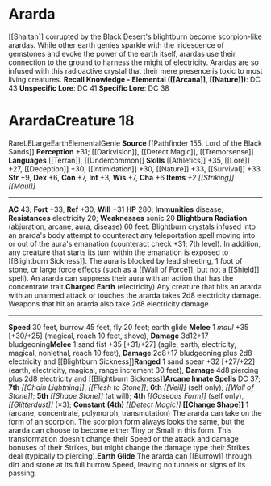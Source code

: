 ﻿---
ac: '43'
alignment: LE
all_resistance: null
burrow_speed: '45'
charisma: '+6'
climb_speed: null
constitution: '+7'
creature_ability:
- Blightburn Radiation
- Change Shape
- Charged Earth
- Earth Glide
creature_family: '[[DATABASE/monsterfamily/Blightburn Genies|Blightburn Genies]]'
description: '[[DATABASE/monster/Shaitan|Shaitans]] corrupted by the Black Desert''s
  blightburn become scorpion-like arardas. While other earth genies sparkle with the
  iridescence of gemstones and evoke the power of the earth itself, arardas use their
  connection to the ground to harness the might of electricity. Arardas are so infused
  with this radioactive crystal that their mere presence is toxic to most living creatures.<br/><br/><b><u>Recall
  Knowledge - Elemental</u> ( [[DATABASE/skill/Arcana|Arcana]] , [[DATABASE/skill/Nature|Nature]]
  )</b>: DC 43<br/><b><u>Unspecific Lore</u></b>: DC 41<br/><b><u>Specific Lore</u></b>:
  DC 38'
dexterity: '+6'
element: Earth
fly_speed: '20'
fortitude: '+33'
hardness: null
hp: '280'
id: '874'
immunity:
- '[[DATABASE/trait/Disease|disease]]'
intelligence: '+3'
land_speed: '30'
language:
- '[[DATABASE/language/Terran|Terran]]'
- '[[DATABASE/language/Undercommon|Undercommon]]'
level: '18'
max_speed: '45'
name: Ararda
perception: '+31'
rarity: Rare
reflex: '+30'
resistance:
- electricity 20
rus_type_level: null
school: null
sense:
- '[[DATABASE/monsterability/Darkvision|darkvision]]'
- '[[DATABASE/spell/Detect Magic|detect magic]]'
- '[[DATABASE/monsterability/Tremorsense|tremorsense(imprecise) 60 feet]]'
size: Large
skill:
- '[[DATABASE/skill/Athletics|Athletics]] +35'
- '[[DATABASE/skill/Lore|BlackDesert Lore]] +27'
- '[[DATABASE/skill/Deception|Deception]] +30'
- '[[DATABASE/skill/Intimidation|Intimidation]] +30'
- '[[DATABASE/skill/Nature|Nature]] +33'
- '[[DATABASE/skill/Survival|Survival]] +33'
source: '[[DATABASE/source/Pathfinder 155. Lord of the Black Sands|Pathfinder #155:
  Lord of the Black Sands]]'
speed:
- 30 feet
- burrow 45 feet
- fly 20 feet; earth glide
spell:
- '[[DATABASE/spell/Chain Lightning|Chain Lightning]]'
- '[[DATABASE/spell/Detect Magic|Detect Magic]]'
- '[[DATABASE/spell/Flesh to Stone|Flesh to Stone]]'
- '[[DATABASE/spell/Gaseous Form|Gaseous Form]]'
- '[[DATABASE/spell/Glitterdust|Glitterdust]]'
- '[[DATABASE/spell/Shape Stone|Shape Stone]]'
- '[[DATABASE/spell/Veil|Veil]]'
- '[[DATABASE/spell/Wall of Stone|Wall ofStone]]'
strength: '+9'
strength_req: '9'
strongest_save:
- Fortitude
swim_speed: null
trait:
- '[[DATABASE/trait/Earth|Earth]]'
- '[[DATABASE/trait/Elemental|Elemental]]'
- '[[DATABASE/trait/Genie|Genie]]'
- '[[DATABASE/trait/Rare|Rare]]'
type: Creature
vision: Darkvision
weakest_save:
- Reflex
weakness:
- sonic 20
will: '+31'
wisdom: '+7'

---
# Ararda

[[Shaitan]] corrupted by the Black Desert's blightburn become scorpion-like arardas. While other earth genies sparkle with the iridescence of gemstones and evoke the power of the earth itself, arardas use their connection to the ground to harness the might of electricity. Arardas are so infused with this radioactive crystal that their mere presence is toxic to most living creatures.
**Recall Knowledge - Elemental ([[Arcana]], [[Nature]])**: DC 43
**Unspecific Lore**: DC 41
**Specific Lore**: DC 38

# Ararda<span class="item-type">Creature 18</span>

<span class="trait-rare item-trait">Rare</span><span class="trait-alignment item-trait">LE</span><span class="trait-size item-trait">Large</span><span class="item-trait">Earth</span><span class="item-trait">Elemental</span><span class="item-trait">Genie</span>
**Source** [[Pathfinder 155. Lord of the Black Sands]]
**Perception** +31; [[Darkvision]], [[Detect Magic]], [[Tremorsense]]
**Languages** [[Terran]], [[Undercommon]]
**Skills** [[Athletics]] +35, [[Lore]] +27, [[Deception]] +30, [[Intimidation]] +30, [[Nature]] +33, [[Survival]] +33
**Str** +9, **Dex** +6, **Con** +7, **Int** +3, **Wis** +7, **Cha** +6
**Items** _+2 [[Striking]] [[Maul]]_

---
**AC** 43; **Fort** +33, **Ref** +30, **Will** +31
**HP** 280; **Immunities** disease; **Resistances** electricity 20; **Weaknesses** sonic 20
<span class="in-box-ability">**Blightburn Radiation** (abjuration, arcane, aura, disease) 60 feet. Blightburn crystals infused into an ararda's body attempt to counteract any teleportation spell moving into or out of the aura's emanation (counteract check +31; 7th level). In addition, any creature that starts its turn within the emanation is exposed to [[Blightburn Sickness]]. The aura is blocked by lead sheeting, 1 foot of stone, or large force effects (such as a [[Wall of Force]], but not a [[Shield]] spell). An ararda can suppress their aura with an action that has the concentrate trait.</span><span class="in-box-ability">**Charged Earth** (electricity) Any creature that hits an ararda with an unarmed attack or touches the ararda takes 2d8 electricity damage. Weapons that hit an ararda also take 2d8 electricity damage.</span>

---
**Speed** 30 feet, burrow 45 feet, fly 20 feet; earth glide
<span class="in-box-ability">**Melee** <span class="action-icon">1</span> _maul_ +35 [+30/+25] (magical, reach 10 feet, shove), **Damage** 3d12+17 bludgeoning</span><span class="in-box-ability">**Melee** <span class="action-icon">1</span> sand fist +35 [+31/+27] (agile, earth, electricity, magical, nonlethal, reach 10 feet), **Damage** 2d8+17 bludgeoning plus 2d8 electricity and [[Blightburn Sickness]]</span><span class="in-box-ability">**Ranged** <span class="action-icon">1</span> sand spear +32 [+27/+22] (earth, electricity, magical, range increment 30 feet), **Damage** 4d8 piercing plus 2d8 electricity and [[Blightburn Sickness]]</span>**Arcane Innate Spells** DC 37; **7th** _[[Chain Lightning]]_, _[[Flesh to Stone]]_; **6th** _[[Veil]]_ (self only), _[[Wall of Stone]]_; **5th** _[[Shape Stone]]_ (at will); **4th** _[[Gaseous Form]]_ (self only), _[[Glitterdust]]_ (×3); **Constant** **(4th)** _[[Detect Magic]]_
<span class="in-box-ability">**[[Change Shape]]** <span class="action-icon">1</span> (arcane, concentrate, polymorph, transmutation) The ararda can take on the form of an scorpion. The scorpion form always looks the same, but the ararda can choose to become either Tiny or Small in this form. This transformation doesn't change their Speed or the attack and damage bonuses of their Strikes, but might change the damage type their Strikes deal (typically to piercing).</span><span class="in-box-ability">**Earth Glide** The ararda can [[Burrow]] through dirt and stone at its full burrow Speed, leaving no tunnels or signs of its passing.</span>